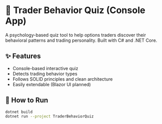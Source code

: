 # 🧠 Trader Behavior Quiz (Console App)

A psychology-based quiz tool to help options traders discover their behavioral patterns and trading personality. Built with C# and .NET Core.

## ✨ Features

- Console-based interactive quiz
- Detects trading behavior types
- Follows SOLID principles and clean architecture
- Easily extendable (Blazor UI planned)

## 🚀 How to Run

```bash
dotnet build
dotnet run --project TraderBehaviorQuiz
